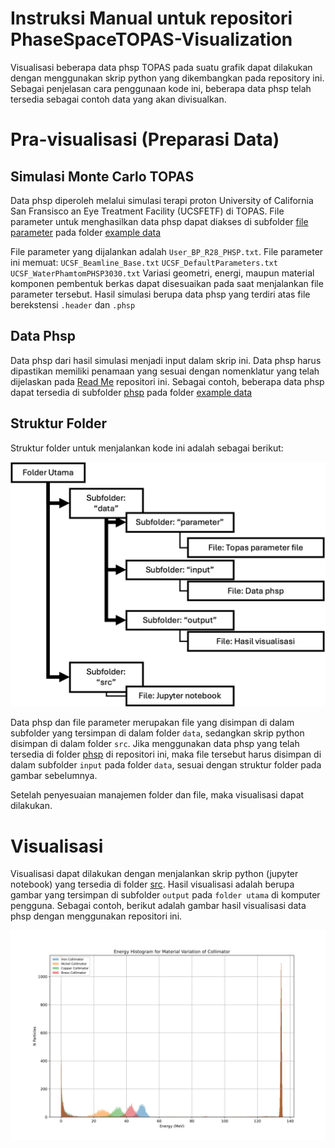  # Instruksi Manual untuk repositori PhaseSpaceTOPAS-Visualization

 Visualisasi beberapa data phsp TOPAS pada suatu grafik dapat dilakukan dengan menggunakan skrip python yang dikembangkan pada repository ini. 
 Sebagai penjelasan cara penggunaan kode ini, beberapa data phsp telah tersedia sebagai contoh data yang akan divisualkan.

 # Pra-visualisasi (Preparasi Data)

 ## Simulasi Monte Carlo TOPAS
Data phsp diperoleh melalui simulasi terapi proton University of California San Fransisco an Eye Treatment Facility (UCSFETF) di TOPAS.
File parameter untuk menghasilkan data phsp dapat diakses di subfolder [file parameter](https://github.com/alfiafazimah/PhaseSpaceTOPAS-Visualization/tree/main/example%20data/file%20parameter) pada folder [example data](https://github.com/alfiafazimah/PhaseSpaceTOPAS-Visualization/tree/main/example%20data)

 File parameter yang dijalankan adalah `User_BP_R28_PHSP.txt`.
    File parameter ini memuat:
    `UCSF_Beamline_Base.txt`
    `UCSF_DefaultParameters.txt`
    `UCSF_WaterPhamtomPHSP3030.txt`
 Variasi geometri, energi, maupun material komponen pembentuk berkas dapat disesuaikan pada saat menjalankan file parameter tersebut.
 Hasil simulasi berupa data phsp yang terdiri atas file berekstensi `.header` dan `.phsp`

## Data Phsp
Data phsp dari hasil simulasi menjadi input dalam skrip ini.
Data phsp harus dipastikan memiliki penamaan yang sesuai dengan nomenklatur yang telah dijelaskan pada [Read Me](https://github.com/alfiafazimah/PhaseSpaceTOPAS-Visualization/blob/main/README.md) repositori ini.
Sebagai contoh, beberapa data phsp dapat tersedia di subfolder [phsp](https://github.com/alfiafazimah/PhaseSpaceTOPAS-Visualization/tree/main/example%20data/phsp) pada folder [example data](https://github.com/alfiafazimah/PhaseSpaceTOPAS-Visualization/tree/main/example%20data)

## Struktur Folder
Struktur folder untuk menjalankan kode ini adalah sebagai berikut:

![struktur folder](image-3.png)

Data phsp dan file parameter merupakan file yang disimpan di dalam subfolder yang tersimpan di dalam folder `data`, sedangkan skrip python disimpan di dalam folder `src`.
Jika menggunakan data phsp yang telah tersedia di folder [phsp](https://github.com/alfiafazimah/PhaseSpaceTOPAS-Visualization/tree/main/example%20data/phsp) di repositori ini, maka file tersebut harus disimpan di dalam subfolder `input` pada folder `data`, sesuai dengan struktur folder pada gambar sebelumnya.

Setelah penyesuaian manajemen folder dan file, maka visualisasi dapat dilakukan.

# Visualisasi
Visualisasi dapat dilakukan dengan menjalankan skrip python (jupyter notebook) yang tersedia di folder [src](https://github.com/alfiafazimah/PhaseSpaceTOPAS-Visualization/tree/main/src). 
Hasil visualisasi adalah berupa gambar yang tersimpan di subfolder `output` pada `folder utama` di komputer pengguna.
Sebagai contoh, berikut adalah gambar hasil visualisasi data phsp dengan menggunakan repositori ini.

![contoh phsp](<Material Variation for Collimator.jpeg>)